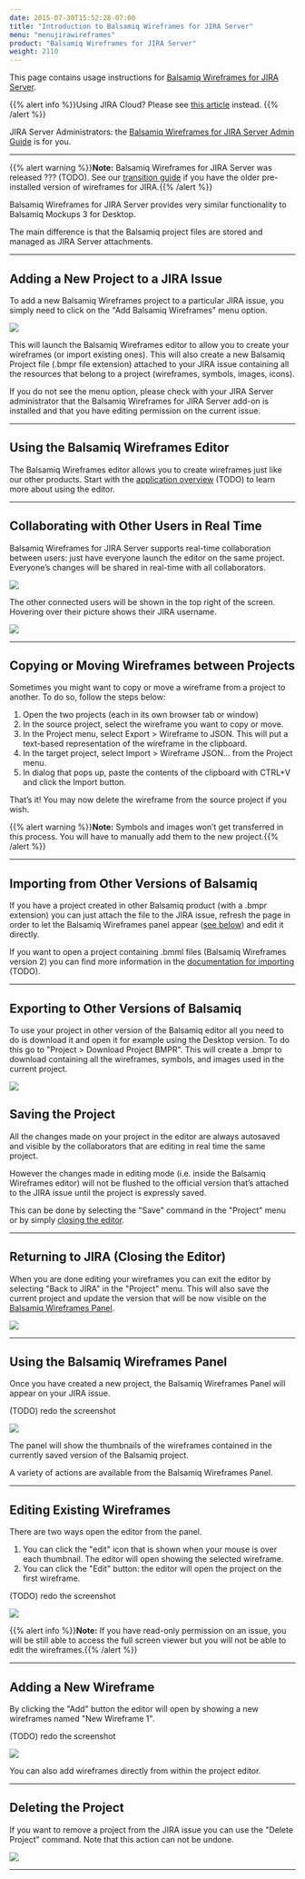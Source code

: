 ```yaml
---
date: 2015-07-30T15:52:28-07:00
title: "Introduction to Balsamiq Wireframes for JIRA Server"
menu: "menujirawireframes"
product: "Balsamiq Wireframes for JIRA Server"
weight: 2110
---
```


This page contains usage instructions for [Balsamiq Wireframes for JIRA Server](https://marketplace.atlassian.com/plugins/com.balsamiq.jira.plugins.mockups/server/overview).

{{% alert info %}}Using JIRA Cloud? Please see [this article](https://docs.balsamiq.com/jira/cloud/intro/) instead. {{% /alert %}}

JIRA Server Administrators: the [Balsamiq Wireframes for JIRA Server Admin Guide](../admin-guide/) is for you.

* * *

{{% alert warning %}}**Note:** Balsamiq Wireframes for JIRA Server was released ??? (TODO). See our [transition guide](../transition-guide/) if you have the older pre-installed version of wireframes for JIRA.{{% /alert %}}

Balsamiq Wireframes for JIRA Server provides very similar functionality to Balsamiq Mockups 3 for Desktop.

The main difference is that the Balsamiq project files are stored and managed as JIRA Server attachments.

* * *

## Adding a New Project to a JIRA Issue

To add a new Balsamiq Wireframes project to a particular JIRA issue, you simply need to click on the "Add Balsamiq Wireframes" menu option.

![](//media.balsamiq.com/img/support/docs/jira/wireframes/user-guide-2.png)

This will launch the Balsamiq Wireframes editor to allow you to create your wireframes (or import existing ones). This will also create a new Balsamiq Project file (.bmpr file extension) attached to your JIRA issue containing all the resources that belong to a project (wireframes, symbols, images, icons).

If you do not see the menu option, please check with your JIRA Server administrator that the Balsamiq Wireframes for JIRA Server add-on is installed and that you have editing permission on the current issue.

* * *

## Using the Balsamiq Wireframes Editor

The Balsamiq Wireframes editor allows you to create wireframes just like our other products. Start with the [application overview](https://docs.balsamiq.com/jira/cloud/overview/) (TODO) to learn more about using the editor.

* * *

## Collaborating with Other Users in Real Time

Balsamiq Wireframes for JIRA Server supports real-time collaboration between users: just have everyone launch the editor on the same project. Everyone’s changes will be shared in real-time with all collaborators.

![](//media.balsamiq.com/img/support/docs/jira/wireframes/user-guide-3.png)

The other connected users will be shown in the top right of the screen. Hovering over their picture shows their JIRA username.

![](//media.balsamiq.com/img/support/docs/jira/wireframes/user-guide-4.png)

* * *

## Copying or Moving Wireframes between Projects

Sometimes you might want to copy or move a wireframe from a project to another. To do so, follow the steps below:

1.  Open the two projects (each in its own browser tab or window)
2.  In the source project, select the wireframe you want to copy or move.
3.  In the Project menu, select Export > Wireframe to JSON. This will put a text-based representation of the wireframe in the clipboard.
4.  In the target project, select Import > Wireframe JSON... from the Project menu.
5.  In dialog that pops up, paste the contents of the clipboard with CTRL+V and click the Import button.

That’s it! You may now delete the wireframe from the source project if you wish.

{{% alert warning %}}**Note:** Symbols and images won’t get transferred in this process. You will have to manually add them to the new project.{{% /alert %}}

* * *

## Importing from Other Versions of Balsamiq

If you have a project created in other Balsamiq product (with a .bmpr extension) you can just attach the file to the JIRA issue, refresh the page in order to let the Balsamiq Wireframes panel appear ([see below](#using-the-balsamiq-wireframes-panel)) and edit it directly.

If you want to open a project containing .bmml files (Balsamiq Wireframes version 2) you can find more information in the [documentation for importing](https://docs.balsamiq.com/jira/cloud/importing/) (TODO).

* * *

## Exporting to Other Versions of Balsamiq

To use your project in other version of the Balsamiq editor all you need to do is download it and open it for example using the Desktop version. To do this go to "Project > Download Project BMPR". This will create a .bmpr to download containing all the wireframes, symbols, and images used in the current project.

![](//media.balsamiq.com/img/support/docs/jira/wireframes/user-guide-5.png)

## Saving the Project

All the changes made on your project in the editor are always autosaved and visible by the collaborators that are editing in real time the same project.

However the changes made in editing mode (i.e. inside the Balsamiq Wireframes editor) will not be flushed to the official version that’s attached to the JIRA issue until the project is expressly saved.

This can be done by selecting the "Save" command in the "Project" menu or by simply [closing the editor](https://docs.balsamiq.com/jira/cloud/intro/#returning-to-jira-closing-the-editor).

* * *

## Returning to JIRA (Closing the Editor)

When you are done editing your wireframes you can exit the editor by selecting "Back to JIRA" in the "Project" menu. This will also save the current project and update the version that will be now visible on the [Balsamiq Wireframes Panel](#using-the-balsamiq-wireframes-panel).

![](//media.balsamiq.com/img/support/docs/jira/wireframes/user-guide-6.png)

* * *

## Using the Balsamiq Wireframes Panel

Once you have created a new project, the Balsamiq Wireframes Panel will appear on your JIRA issue.

(TODO) redo the screenshot

![](https://media.balsamiq.com/img/support/docs/jira/userguidecloud/panel.png)

The panel will show the thumbnails of the wireframes contained in the currently saved version of the Balsamiq project.

A variety of actions are available from the Balsamiq Wireframes Panel.

* * *

## Editing Existing Wireframes

There are two ways open the editor from the panel.

1.  You can click the "edit" icon that is shown when your mouse is over each thumbnail. The editor will open showing the selected wireframe.
2.  You can click the "Edit" button: the editor will open the project on the first wireframe.

(TODO) redo the screenshot

![](https://media.balsamiq.com/img/support/docs/jira/userguidecloud/edit.png)

{{% alert info %}}**Note:** If you have read-only permission on an issue, you will be still able to access the full screen viewer but you will not be able to edit the wireframes.{{% /alert %}}

* * *

## Adding a New Wireframe

By clicking the "Add" button the editor will open by showing a new wireframes named "New Wireframe 1".

(TODO) redo the screenshot

![](https://media.balsamiq.com/img/support/docs/jira/userguidecloud/addpanel.png)

You can also add wireframes directly from within the project editor.

* * *

## Deleting the Project

If you want to remove a project from the JIRA issue you can use the "Delete Project" command. Note that this action can not be undone.

![](https://media.balsamiq.com/img/support/docs/jira/userguidecloud/deleteproject.png)

* * *
